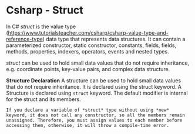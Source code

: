 # Csharp - Struct

In C# *struct* is the value type (https://www.tutorialsteacher.com/csharp/csharp-value-type-and-reference-type) data type
that represents data structures. It can contain a parameterized constructor, static constructor, constants, fields, 
fields, methods, properties, indexers, operators, events and nested types.

*struct* can be used to hold small data values that do not require inheritance, e.g. coordinate points, key-value pairs,
and complex data structure.


**Structure Declaration**
A structure can be used to hold small data values that do not require inheritance. It is declared using the struct keyword.
A Structure is declared using `struct` keyword. The default modifier is internal for the struct and its members.

`
If you declare a variable of *struct* type without using *new* keyword, it does not call any constructor,
so all the members remain unassigned. Therefore, you must assign values to each member before accessing
them, otherwise, it will throw a compile-time error.
`
